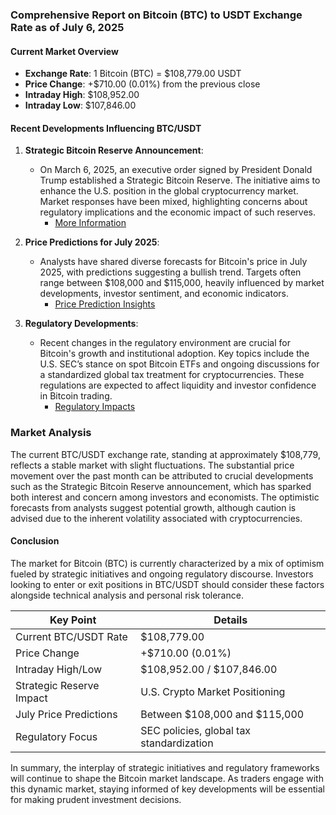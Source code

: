 ### Comprehensive Report on Bitcoin (BTC) to USDT Exchange Rate as of July 6, 2025

#### Current Market Overview
- **Exchange Rate**: 1 Bitcoin (BTC) = $108,779.00 USDT
- **Price Change**: +$710.00 (0.01%) from the previous close
- **Intraday High**: $108,952.00
- **Intraday Low**: $107,846.00

#### Recent Developments Influencing BTC/USDT
1. **Strategic Bitcoin Reserve Announcement**: 
   - On March 6, 2025, an executive order signed by President Donald Trump established a Strategic Bitcoin Reserve. The initiative aims to enhance the U.S. position in the global cryptocurrency market. Market responses have been mixed, highlighting concerns about regulatory implications and the economic impact of such reserves.
     - [More Information](https://en.wikipedia.org/wiki/Strategic_bitcoin_reserve_%28United_States%29?utm_source=openai)

2. **Price Predictions for July 2025**:
   - Analysts have shared diverse forecasts for Bitcoin's price in July 2025, with predictions suggesting a bullish trend. Targets often range between $108,000 and $115,000, heavily influenced by market developments, investor sentiment, and economic indicators.
     - [Price Prediction Insights](https://coinedition.com/bitcoin-btc-price-prediction-for-july-2025/?utm_source=openai)

3. **Regulatory Developments**:
   - Recent changes in the regulatory environment are crucial for Bitcoin's growth and institutional adoption. Key topics include the U.S. SEC’s stance on spot Bitcoin ETFs and ongoing discussions for a standardized global tax treatment for cryptocurrencies. These regulations are expected to affect liquidity and investor confidence in Bitcoin trading.
     - [Regulatory Impacts](https://pocketoption.com/blog/en/knowledge-base/markets/bitcoin-prediction-2025/?utm_source=openai)

### Market Analysis
The current BTC/USDT exchange rate, standing at approximately $108,779, reflects a stable market with slight fluctuations. The substantial price movement over the past month can be attributed to crucial developments such as the Strategic Bitcoin Reserve announcement, which has sparked both interest and concern among investors and economists. The optimistic forecasts from analysts suggest potential growth, although caution is advised due to the inherent volatility associated with cryptocurrencies.

#### Conclusion
The market for Bitcoin (BTC) is currently characterized by a mix of optimism fueled by strategic initiatives and ongoing regulatory discourse. Investors looking to enter or exit positions in BTC/USDT should consider these factors alongside technical analysis and personal risk tolerance.

| Key Point                                    | Details                              |
|----------------------------------------------|--------------------------------------|
| Current BTC/USDT Rate                        | $108,779.00                         |
| Price Change                                 | +$710.00 (0.01%)                    |
| Intraday High/Low                            | $108,952.00 / $107,846.00           |
| Strategic Reserve Impact                      | U.S. Crypto Market Positioning       |
| July Price Predictions                       | Between $108,000 and $115,000      |
| Regulatory Focus                             | SEC policies, global tax standardization |

In summary, the interplay of strategic initiatives and regulatory frameworks will continue to shape the Bitcoin market landscape. As traders engage with this dynamic market, staying informed of key developments will be essential for making prudent investment decisions.